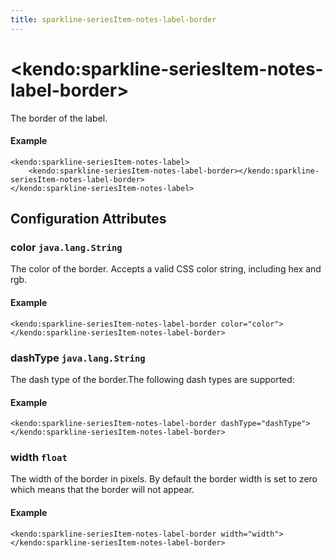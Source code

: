 ```yaml
---
title: sparkline-seriesItem-notes-label-border
---
```


# \<kendo:sparkline-seriesItem-notes-label-border\>

The border of the label.

#### Example
    <kendo:sparkline-seriesItem-notes-label>
        <kendo:sparkline-seriesItem-notes-label-border></kendo:sparkline-seriesItem-notes-label-border>
    </kendo:sparkline-seriesItem-notes-label>

## Configuration Attributes

### color `java.lang.String`

The color of the border. Accepts a valid CSS color string, including hex and rgb.

#### Example
    <kendo:sparkline-seriesItem-notes-label-border color="color">
    </kendo:sparkline-seriesItem-notes-label-border>

### dashType `java.lang.String`

The dash type of the border.The following dash types are supported:

#### Example
    <kendo:sparkline-seriesItem-notes-label-border dashType="dashType">
    </kendo:sparkline-seriesItem-notes-label-border>

### width `float`

The width of the border in pixels. By default the border width is set to zero which means that the border will not appear.

#### Example
    <kendo:sparkline-seriesItem-notes-label-border width="width">
    </kendo:sparkline-seriesItem-notes-label-border>

